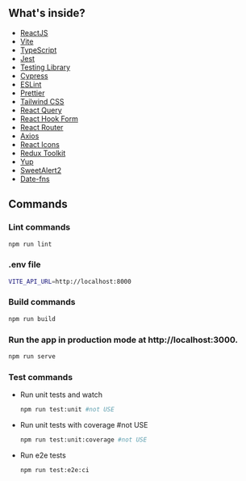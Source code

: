 ## What's inside?

- [ReactJS](https://reactjs.org)
- [Vite](https://vitejs.dev)
- [TypeScript](https://www.typescriptlang.org)
- [Jest](https://jestjs.io)
- [Testing Library](https://testing-library.com)
- [Cypress](https://www.cypress.io)
- [ESLint](https://eslint.org)
- [Prettier](https://prettier.io)
- [Tailwind CSS](https://tailwindcss.com)
- [React Query](https://react-query.tanstack.com)
- [React Hook Form](https://react-hook-form.com)
- [React Router](https://reactrouter.com)
- [Axios](https://axios-http.com)
- [React Icons](https://react-icons.github.io/react-icons)
- [Redux Toolkit](https://redux-toolkit.js.org)
- [Yup]()
- [SweetAlert2](https://sweetalert2.github.io)
- [Date-fns](https://date-fns.org)

## Commands

### Lint commands

```bash
npm run lint
```

### .env file
```bash
VITE_API_URL=http://localhost:8000
```


### Build commands
```bash
npm run build
```

### Run the app in production mode at http://localhost:3000.

```bash
npm run serve
```

### Test commands

- Run unit tests and watch
  ```bash
  npm run test:unit #not USE
  ```
- Run unit tests with coverage #not USE
  ```bash
  npm run test:unit:coverage #not USE
  ```
- Run e2e tests
  ```bash
  npm run test:e2e:ci
  ```
